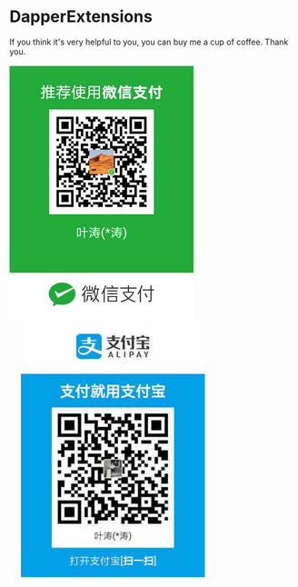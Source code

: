 # DapperExtensions

If you think it's very helpful to you, you can buy me a cup of coffee. Thank you. <br>  
<img src="https://github.com/znyet/img/blob/master/wx.jpg?raw=true" style="float:left" />
<img src="https://github.com/znyet/img/blob/master/zfb.jpg?raw=true" style="float:left;margin-left:20px" />
